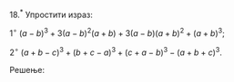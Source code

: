$18. ^*$ Упростити израз:

$1^\circ \ (a-b)^3 + 3(a-b)^2(a+b) + 3(a-b)(a+b)^2 + (a+b)^3;$

$2^\circ \ (a + b - c)^3 + (b + c - a)^3 + (c + a - b)^3 - (a + b + c)^3.$

Решење: